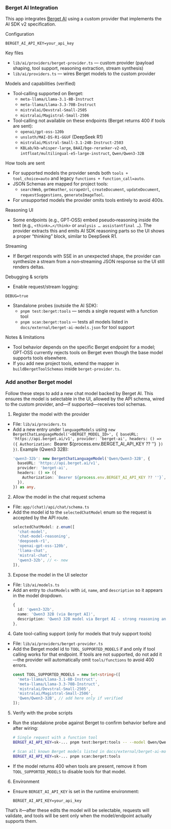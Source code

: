### Berget AI Integration

This app integrates [Berget AI](https://api.berget.ai/) using a custom provider that implements the AI SDK v2 specification.

Configuration

```env
BERGET_AI_API_KEY=your_api_key
```

Key files

- `lib/ai/providers/berget-provider.ts` — custom provider (payload shaping, tool support, reasoning extraction, stream synthesis)
- `lib/ai/providers.ts` — wires Berget models to the custom provider

Models and capabilities (verified)

- Tool‑calling supported on Berget:
  - `meta-llama/Llama-3.1-8B-Instruct`
  - `meta-llama/Llama-3.3-70B-Instruct`
  - `mistralai/Devstral-Small-2505`
  - `mistralai/Magistral-Small-2506`
- Tool‑calling not available on these endpoints (Berget returns 400 if tools are sent):
  - `openai/gpt-oss-120b`
  - `unsloth/MAI-DS-R1-GGUF` (DeepSeek R1)
  - `mistralai/Mistral-Small-3.1-24B-Instruct-2503`
  - `KBLab/kb-whisper-large`, `BAAI/bge-reranker-v2-m3`, `intfloat/multilingual-e5-large-instruct`, `Qwen/Qwen3-32B`

How tools are sent

- For supported models the provider sends both `tools + tool_choice=auto` and legacy `functions + function_call=auto`.
- JSON Schemas are mapped for project tools:
  - `searchWeb`, `getWeather`, `scrapeUrl`, `createDocument`, `updateDocument`, `requestSuggestions`, `generateImageTool`.
- For unsupported models the provider omits tools entirely to avoid 400s.

Reasoning UI

- Some endpoints (e.g., GPT‑OSS) embed pseudo‑reasoning inside the text (e.g., `<think>…</think>` or `analysis … assistantfinal …`). The provider extracts this and emits AI SDK reasoning parts so the UI shows a proper “thinking” block, similar to DeepSeek R1.

Streaming

- If Berget responds with SSE in an unexpected shape, the provider can synthesize a stream from a non‑streaming JSON response so the UI still renders deltas.

Debugging & scripts

- Enable request/stream logging:

```env
DEBUG=true
```

- Standalone probes (outside the AI SDK):
  - `pnpm test:berget:tools` — sends a single request with a function tool
  - `pnpm scan:berget:tools` — tests all models listed in `docs/external/berget-ai-models.json` for tool support

Notes & limitations

- Tool behavior depends on the specific Berget endpoint for a model; GPT‑OSS currently rejects tools on Berget even though the base model supports tools elsewhere.
- If you add new project tools, extend the mapper in `buildBergetToolSchemas` inside `berget-provider.ts`.

### Add another Berget model

Follow these steps to add a new chat model backed by Berget AI. This ensures the model is selectable in the UI, allowed by the API schema, wired to the custom provider, and—if supported—receives tool schemas.

1) Register the model with the provider

- File: `lib/ai/providers.ts`
- Add a new entry under `languageModels` using `new BergetChatLanguageModel('<BERGET_MODEL_ID>', { baseURL: 'https://api.berget.ai/v1', provider: 'berget-ai', headers: () => ({ Authorization: `Bearer ${process.env.BERGET_AI_API_KEY ?? ''}` }) })`.
  Example (Qwen3 32B):
  ```ts
  'qwen3-32b': new BergetChatLanguageModel('Qwen/Qwen3-32B', {
    baseURL: 'https://api.berget.ai/v1',
    provider: 'berget-ai',
    headers: () => ({
      Authorization: `Bearer ${process.env.BERGET_AI_API_KEY ?? ''}`,
    }),
  }) as any,
  ```

2) Allow the model in the chat request schema

- File: `app/(chat)/api/chat/schema.ts`
- Add the model id to the `selectedChatModel` enum so the request is accepted by the API route.
  ```ts
  selectedChatModel: z.enum([
    'chat-model',
    'chat-model-reasoning',
    'deepseek-r1',
    'openai-gpt-oss-120b',
    'llama-chat',
    'mistral-chat',
    'qwen3-32b', // <- new
  ]),
  ```

3) Expose the model in the UI selector

- File: `lib/ai/models.ts`
- Add an entry to `chatModels` with `id`, `name`, and `description` so it appears in the model dropdown.
  ```ts
  {
    id: 'qwen3-32b',
    name: 'Qwen3 32B (via Berget AI)',
    description: 'Qwen3 32B model via Berget AI - strong reasoning and tool use',
  },
  ```

4) Gate tool-calling support (only for models that truly support tools)

- File: `lib/ai/providers/berget-provider.ts`
- Add the Berget model id to `TOOL_SUPPORTED_MODELS` if and only if tool calling works for that endpoint. If tools are not supported, do not add it—the provider will automatically omit `tools/functions` to avoid 400 errors.
  ```ts
  const TOOL_SUPPORTED_MODELS = new Set<string>([
    'meta-llama/Llama-3.1-8B-Instruct',
    'meta-llama/Llama-3.3-70B-Instruct',
    'mistralai/Devstral-Small-2505',
    'mistralai/Magistral-Small-2506',
    'Qwen/Qwen3-32B', // add here only if verified
  ]);
  ```

5) Verify with the probe scripts

- Run the standalone probe against Berget to confirm behavior before and after wiring:
  ```bash
  # Single request with a function tool
  BERGET_AI_API_KEY=sk-... pnpm test:berget:tools -- --model Qwen/Qwen3-32B --tools

  # Scan all known Berget models listed in docs/external/berget-ai-models.json
  BERGET_AI_API_KEY=sk-... pnpm scan:berget:tools
  ```
- If the model returns 400 when tools are present, remove it from `TOOL_SUPPORTED_MODELS` to disable tools for that model.

6) Environment

- Ensure `BERGET_AI_API_KEY` is set in the runtime environment:
  ```env
  BERGET_AI_API_KEY=your_api_key
  ```

That’s it—after these edits the model will be selectable, requests will validate, and tools will be sent only when the model/endpoint actually supports them.


